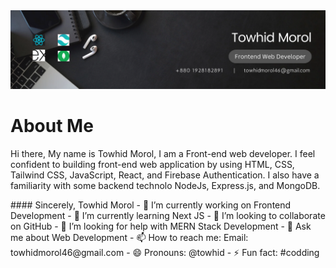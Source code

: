 <img src='./images/banner.png'/> 
<h1>About Me</h1>
<p> Hi there, My name is Towhid Morol, I am a Front-end web developer. I feel confident to building front-end web application by using  HTML, CSS, Tailwind CSS, JavaScript, React, and Firebase Authentication. I also have a familiarity with some backend technolo NodeJs, Express.js, and MongoDB. </p>
  #### Sincerely, Towhid Morol
- 🔭 I’m currently working on Frontend Development
- 🌱 I’m currently learning Next JS
- 👯 I’m looking to collaborate on GitHub
- 🤔 I’m looking for help with MERN Stack Development
- 💬 Ask me about Web Development
- 📫 How to reach me: Email: towhidmorol46@gmail.com
- 😄 Pronouns: @towhid
- ⚡ Fun fact: #codding
